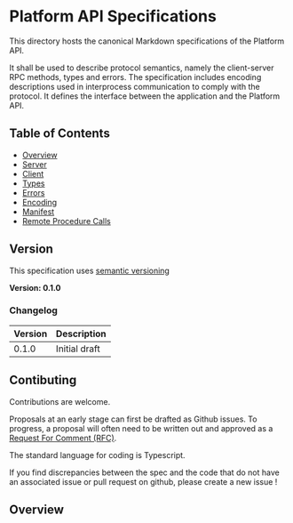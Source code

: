 # Platform API Specifications

This directory hosts the canonical Markdown specifications of the Platform API.

It shall be used to describe protocol semantics, namely the client-server RPC methods, types and errors. The specification includes encoding descriptions used in interprocess communication to comply with the protocol. It defines the interface between the application and the Platform API.

## Table of Contents

- [Overview](#overview)
- [Server](./server/README.md)
- [Client](./client/README.md)
- [Types](./core/types.md)
- [Errors](./core/errors.md)
- [Encoding](./core/encoding.md)
- [Manifest](./core/manifest.md)
- [Remote Procedure Calls](./rpc/README.md)

## Version

This specification uses [semantic versioning](https://semver.org/)

**Version: 0.1.0**

### Changelog

| Version | Description   |
| ------- | ------------- |
| 0.1.0   | Initial draft |

## Contibuting

Contributions are welcome.

Proposals at an early stage can first be drafted as Github issues. To progress, a proposal will often need to be written out and approved as a [Request For Comment (RFC)](../rfc/README.md).

The standard language for coding is Typescript.

If you find discrepancies between the spec and the code that
do not have an associated issue or pull request on github,
please create a new issue !

## Overview
